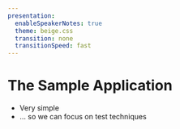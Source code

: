 ```yaml
---
presentation:
  enableSpeakerNotes: true
  theme: beige.css
  transition: none
  transitionSpeed: fast
---
```


<!-- slide -->

# The Sample Application

- Very simple <!-- .element: class="fragment" data-fragment-index="1" -->
- ... so we can focus on test techniques <!-- .element: class="fragment" data-fragment-index="2" -->
